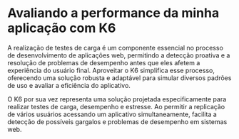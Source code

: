 # Avaliando a performance da minha aplicação com K6

A realização de testes de carga é um componente essencial no processo de desenvolvimento de aplicações web, permitindo a detecção proativa e a resolução de problemas de desempenho antes que eles afetem a experiência do usuário final. Aproveitar o K6 simplifica esse processo, oferecendo uma solução robusta e adaptável para simular diversos padrões de uso e avaliar a eficiência do aplicativo.

O K6 por sua vez representa uma solução projetada especificamente para realizar testes de carga, desempenho e estresse. Ao permitir a replicação de vários usuários acessando um aplicativo simultaneamente, facilita a detecção de possíveis gargalos e problemas de desempenho em sistemas web.

